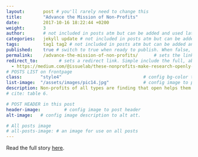 ```yaml
---
layout:       post # you'll rarely need to change this
title:        "Advance the Mission of Non-Profits"
date:         2017-10-16 18:22:44 +0200
weight:       3
author:       # not included in posts atm but can be added and used later
categories:   jekyll update # not included in posts atm but can be added and used later
tags:         tag1 tag2 # not included in posts atm but can be added and used later
published:    true # switch to true when ready to publish. When false, you can check your links and share drafts using the github file for this page e.g https://github.com/sparcopen/open-to/blob/master/_posts/2017-04-10-welcome-to-jekyll.markdown
permalink:    /advance-the-mission-of-non-profits/      # sets the link for the post. E.g permalink: /battle-disease/
redirect_to:        # sets a redirect link. Simple include the full, absolute link you want below
  - https://medium.com/@issuelab/these-nonprofits-make-research-openly-available-heres-why-aa430fb43b75
# POSTS LIST on frontpage
class:       "style4"                               # config bg-color to post list card (1 to 5)
list-image:  "/assets/images/pic14.jpg"             # config image to post list card (1 to 15 are generic colors and will fit with anything used if no images can be found)
description: Non-profits of all types are finding that open helps them achieve their mission.
# cite: table 6.

# POST HEADER in this post
header-image:         # config image to post header
alt-image:   # config image description to alt att.

# All posts image
# all-posts-image: # an image for use on all posts
---
```

Read the full story [here](https://medium.com/@issuelab/these-nonprofits-make-research-openly-available-heres-why-aa430fb43b75).
